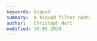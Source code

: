 ```yaml
---
keywords: biquad
summary:  A biquad filter node.
author:   Christoph Hart
modified: 30.05.2024
---
```


